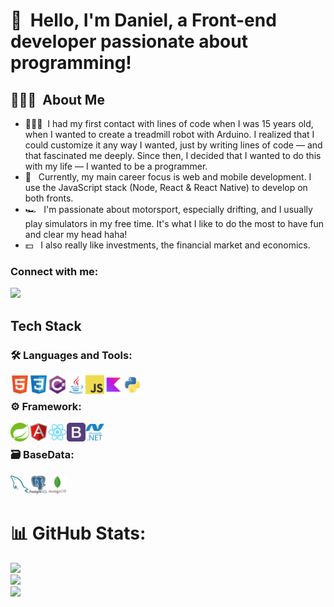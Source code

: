 <h1>👋 &nbsp;Hello, I'm Daniel, a Front-end developer passionate about programming!</h1>

<h2> 👨🏻‍💻 &nbsp;About Me </h2>

- 👨🏻‍💻 &nbsp;I had my first contact with lines of code when I was 15 years old, when I wanted to create a treadmill robot with Arduino. I realized that I could customize it any way I wanted, just by writing lines of code — and that fascinated me deeply. Since then, I decided that I wanted to do this with my life — I wanted to be a programmer.
- 🚀 &nbsp; Currently, my main career focus is web and mobile development. I use the JavaScript stack (Node, React & React Native) to develop on both fronts.
- 🏎 &nbsp; I'm passionate about motorsport, especially drifting, and I usually play simulators in my free time. It's what I like to do the most to have fun and clear my head haha!
- 💵 &nbsp; I also really like investments, the financial market and economics.

 ### Connect with me:

[<img src="https://img.shields.io/badge/-LinkedIn-%230077B5?style=for-the-badge&logo=linkedin&logoColor=white" target="_blank">][linkedin]

##  Tech Stack

### 🛠 Languages and Tools:
<div>
  <img align="left" alt="HTML5" height="30" width="30" src="https://raw.githubusercontent.com/devicons/devicon/master/icons/html5/html5-original.svg" />
  <img align="left" alt="CSS3" height="30" width="30" src="https://raw.githubusercontent.com/devicons/devicon/master/icons/css3/css3-original.svg" />
  <img align="left" alt="CSharp" height="30" width="30" src="https://raw.githubusercontent.com/devicons/devicon/master/icons/csharp/csharp-original.svg" />
  <img align="left" alt="Java" height="30" width="30" src="https://raw.githubusercontent.com/devicons/devicon/master/icons/java/java-original.svg" />
  <img align="left" alt="JavaScript" height="30" width="30" src="https://raw.githubusercontent.com/github/explore/80688e429a7d4ef2fca1e82350fe8e3517d3494d/topics/javascript/javascript.png" />
  <img align="left" alt="kotlin" height="30" width="30px" src="https://github.com/devicons/devicon/blob/master/icons/kotlin/kotlin-original.svg" />
  <img align="left" alt="Python" height="30" width="30" src="https://raw.githubusercontent.com/devicons/devicon/master/icons/python/python-original.svg" />
</div>

<br/>

### ⚙️ Framework:
<div>
  <img align="left" alt="SpringBoot" height="30" width="30" src="https://github.com/devicons/devicon/blob/master/icons/spring/spring-original.svg" />
  <img align="left" alt="Angular" height="30" width="30" src="https://github.com/devicons/devicon/blob/master/icons/angularjs/angularjs-original.svg" />
  <img align="left" alt="React" height="30" width="30" src="https://raw.githubusercontent.com/devicons/devicon/master/icons/react/react-original.svg" />
  <img align="left" alt="BootStrap" height="30" width="30" src="https://raw.githubusercontent.com/github/explore/80688e429a7d4ef2fca1e82350fe8e3517d3494d/topics/bootstrap/bootstrap.png" />
  <img align="left" alt=".Net" height="30" width="30" src="https://github.com/devicons/devicon/blob/master/icons/dot-net/dot-net-plain-wordmark.svg" />
</div>

<br/>

### 🗃 BaseData:
<div>
  <img align="left" alt="Mysql" height="30" width="30" src="https://github.com/devicons/devicon/blob/master/icons/mysql/mysql-original.svg" />
  <img align="left" alt="Postgresql" height="30" width="30" src="https://github.com/devicons/devicon/blob/master/icons/postgresql/postgresql-original-wordmark.svg" />
  <img align="left" alt="MongoDB" height="30" width="30" src="https://github.com/devicons/devicon/blob/master/icons/mongodb/mongodb-original-wordmark.svg" />
</div>

<br/>
<br/>

# 📊 GitHub Stats:
![](https://github-readme-stats.vercel.app/api?username=daniellimadev&theme=dracula&hide_border=false&include_all_commits=true&count_private=true)<br/>
![](https://github-readme-streak-stats.herokuapp.com/?user=daniellimadev&theme=dracula&hide_border=false)<br/>
![](https://github-readme-stats.vercel.app/api/top-langs/?username=daniellimadev&theme=dracula&hide_border=false&include_all_commits=true&count_private=true&layout=compact)


[linkedin]: https://www.linkedin.com/in/danielpereiralima/


  
